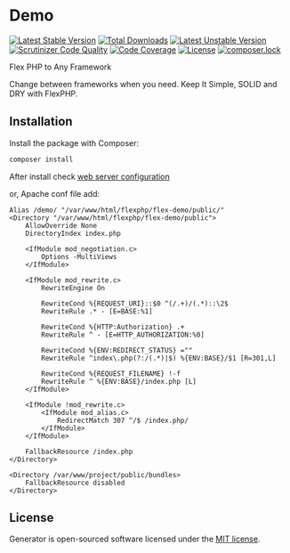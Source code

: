 # Demo

[![Latest Stable Version](https://poser.pugx.org/flexphp/demo/v/stable)](https://packagist.org/packages/flexphp/demo)
[![Total Downloads](https://poser.pugx.org/flexphp/demo/downloads)](https://packagist.org/packages/flexphp/demo)
[![Latest Unstable Version](https://poser.pugx.org/flexphp/demo/v/unstable)](https://packagist.org/packages/flexphp/demo)
[![Scrutinizer Code Quality](https://scrutinizer-ci.com/g/flexphp/flex-demo/badges/quality-score.png)](https://scrutinizer-ci.com/g/flexphp/flex-demo)
[![Code Coverage](https://scrutinizer-ci.com/g/flexphp/flex-demo/badges/coverage.png)](https://scrutinizer-ci.com/g/flexphp/flex-demo)
[![License](https://poser.pugx.org/flexphp/demo/license)](https://packagist.org/packages/flexphp/demo)
[![composer.lock](https://poser.pugx.org/flexphp/demo/composerlock)](https://packagist.org/packages/flexphp/demo)

Flex PHP to Any Framework

Change between frameworks when you need. Keep It Simple, SOLID and DRY with FlexPHP.

## Installation

Install the package with Composer:

```bash
composer install
```

After install check [web server configuration](https://symfony.com/doc/current/setup/web_server_configuration.html)

or, Apache conf file add:

```
Alias /demo/ "/var/www/html/flexphp/flex-demo/public/"
<Directory "/var/www/html/flexphp/flex-demo/public">
    AllowOverride None
    DirectoryIndex index.php

    <IfModule mod_negotiation.c>
        Options -MultiViews
    </IfModule>

    <IfModule mod_rewrite.c>
        RewriteEngine On

        RewriteCond %{REQUEST_URI}::$0 ^(/.+)/(.*)::\2$
        RewriteRule .* - [E=BASE:%1]

        RewriteCond %{HTTP:Authorization} .+
        RewriteRule ^ - [E=HTTP_AUTHORIZATION:%0]

        RewriteCond %{ENV:REDIRECT_STATUS} =""
        RewriteRule ^index\.php(?:/(.*)|$) %{ENV:BASE}/$1 [R=301,L]

        RewriteCond %{REQUEST_FILENAME} !-f
        RewriteRule ^ %{ENV:BASE}/index.php [L]
    </IfModule>

    <IfModule !mod_rewrite.c>
        <IfModule mod_alias.c>
            RedirectMatch 307 ^/$ /index.php/
        </IfModule>
    </IfModule>

    FallbackResource /index.php
</Directory>

<Directory /var/www/project/public/bundles>
    FallbackResource disabled
</Directory>
```

## License

Generator is open-sourced software licensed under the [MIT license](https://opensource.org/licenses/MIT).
